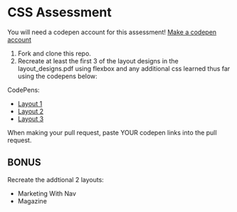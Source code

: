 # CSS Assessment

You will need a codepen account for this assessment!
[Make a codepen account](https://codepen.io/)

1. Fork and clone this repo. 
2. Recreate at least the first 3 of the layout designs in the layout_designs.pdf using flexbox and any additional css learned thus far using the codepens below:

CodePens:
- [Layout 1](https://codepen.io/kemit-kei/pen/MMOOrK)
- [Layout 2](https://codepen.io/kemit-kei/pen/KjyxvW)
- [Layout 3](https://codepen.io/kemit-kei/pen/MMOPmP)

When making your pull request, paste YOUR codepen links into the pull request.

## BONUS

Recreate the addtional 2 layouts:
- Marketing With Nav
- Magazine
